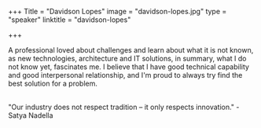 +++
Title = "Davidson Lopes"
image = "davidson-lopes.jpg"
type = "speaker"
linktitle = "davidson-lopes"

+++

A professional loved about challenges and learn about what it is not known, as new technologies, architecture and IT solutions, in summary, what I do not know yet, fascinates me. I believe that I have good technical capability and good interpersonal relationship, and I'm proud to always try find the best solution for a problem.

<br>
"Our industry does not respect tradition – it only respects innovation." - Satya Nadella